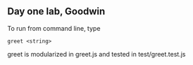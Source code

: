 ## Day one lab, Goodwin

To run from command line, type

    greet <string>

greet is modularized in greet.js and tested in test/greet.test.js
